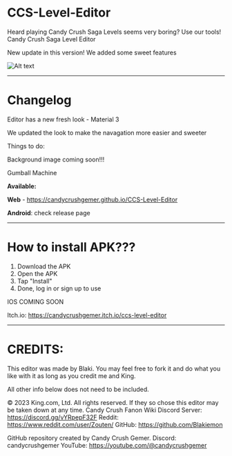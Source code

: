 # CCS-Level-Editor

Heard playing Candy Crush Saga Levels seems very boring? Use our tools! Candy Crush Saga Level Editor

New update in this version! We added some sweet features

![Alt text](https://cdn.discordapp.com/attachments/1190963881942728708/1257525712311685120/image.png?ex=6684b995&is=66836815&hm=d3dc956fabbb35f95b55486df26cf21c9e1c7c360f7fedd421984e3a503a1352&)

****************************
# Changelog
Editor has a new fresh look - Material 3

We updated the look to make the navagation more easier and sweeter

Things to do:

Background image coming soon!!!

Gumball Machine

**Available:**

**Web** - https://candycrushgemer.github.io/CCS-Level-Editor

**<green>Android</green>**: check release page 
****************************
# How to install APK???

1. Download the APK
2. Open the APK
3. Tap "Install"
4. Done, log in or sign up to use

IOS COMING SOON

Itch.io: https://candycrushgemer.itch.io/ccs-level-editor
****************************
# CREDITS:

This editor was made by Blaki. You may feel free to fork it and do what you like with it as long as you credit me and King.

All other info below does not need to be included.

© 2023 King.com, Ltd. All rights reserved.
If they so chose this editor may be taken down at any time.
Candy Crush Fanon Wiki Discord Server: https://discord.gg/vYRpepF32F
Reddit: https://www.reddit.com/user/Zouten/
GitHub: https://github.com/Blakiemon

GitHub repository created by Candy Crush Gemer.
Discord: candycrushgemer
YouTube: https://youtube.com/@candycrushgemer
